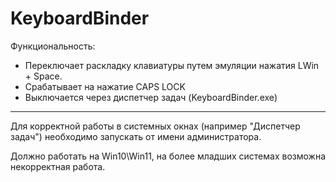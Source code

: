 # KeyboardBinder

Функциональность:
- Переключает раскладку клавиатуры путем эмуляции нажатия LWin + Space.
- Срабатывает на нажатие CAPS LOCK
- Выключается через диспетчер задач (KeyboardBinder.exe)
---
Для корректной работы в системных окнах (например "Диспетчер задач") необходимо запускать от имени администратора.

Должно работать на Win10\Win11, на более младших системах возможна некорректная работа.
